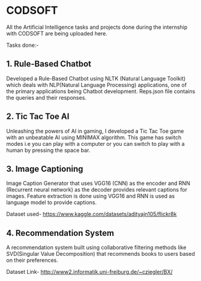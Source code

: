 # CODSOFT
All the Artificial Intelligence tasks and projects done during the internship with CODSOFT are being uploaded here.

Tasks done:-
## 1. Rule-Based Chatbot 
Developed a Rule-Based Chatbot using NLTK (Natural Language Toolkit) which deals with NLP(Natural Language Processing) applications, one of the primary applications being Chatbot development. Reps.json file contains the queries and their responses.

## 2. Tic Tac Toe AI
Unleashing the powers of AI in gaming, I developed a Tic Tac Toe game with an unbeatable AI using MINIMAX algorithm. This game has switch modes i.e you can play with a computer or you can switch to play with a human by pressing the space bar. 

## 3. Image Captioning
Image Caption Generator that uses VGG16 (CNN) as the encoder and RNN (Recurrent neural network) as the decoder provides  relevant captions for images. Feature extraction is done using VGG16 and RNN is used as language model to provide captions.

Dataset used- https://www.kaggle.com/datasets/adityajn105/flickr8k

## 4. Recommendation System
A recommendation system built using collaborative filtering methods like SVD(Singular Value Decomposition) that recommends books to users based on their preferences.

Dataset Link- http://www2.informatik.uni-freiburg.de/~cziegler/BX/

